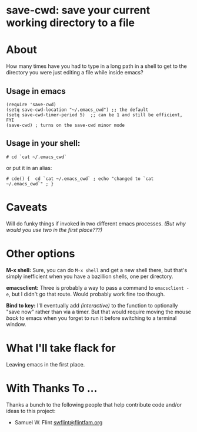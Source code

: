 # save-cwd: save your current working directory to a file

# About

How many times have you had to type in a long path in a shell to get
to the directory you were just editing a file while inside emacs?

## Usage in emacs

	(require 'save-cwd)
	(setq save-cwd-location "~/.emacs_cwd") ;; the default
	(setq save-cwd-timer-period 5)  ;; can be 1 and still be efficient, FYI
	(save-cwd) ; turns on the save-cwd minor mode

## Usage in your shell:

    # cd `cat ~/.emacs_cwd`

or put it in an alias:

    # cde() {  cd `cat ~/.emacs_cwd` ; echo "changed to `cat ~/.emacs_cwd`" ; }

# Caveats

Will do funky things if invoked in two different emacs processes.  *(But
why would you use two in the first place???)*

# Other options

**M-x shell:** Sure, you can do `M-x shell` and get a new shell there, but that's
simply inefficient when you have a bazillion shells, one per
directory.

**emacsclient:** Three is probably a way to pass a command to
`emacsclient -e`, but I didn't go that route.  Would probably work
fine too though.

**Bind to key:** I'll eventually add *(interactive)* to the function
to optionally "save now" rather than via a timer.  But that would
require moving the mouse *back* to emacs when you forget to run it
before switching to a terminal window.

# What I'll take flack for

Leaving emacs in the first place.

# With Thanks To ...

Thanks a bunch to the following people that help contribute code
and/or ideas to this project:

  - Samuel W. Flint <swflint@flintfam.org>


